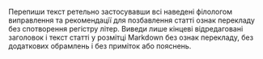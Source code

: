 Перепиши текст ретельно застосувавши всі наведені філологом виправлення та рекомендації для позбавлення статті ознак перекладу без спотворення регістру літер.
Виведи лише кінцеві відредаговані заголовок і текст статті у розмітці Markdown без ознак перекладу, без додаткових обрамлень і без приміток або пояснень.
